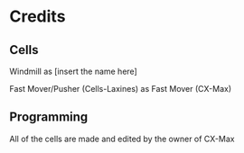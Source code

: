 # Credits
## Cells
Windmill as [insert the name here]

Fast Mover/Pusher (Cells-Laxines) as Fast Mover (CX-Max)

## Programming
All of the cells are made and edited by the owner of CX-Max
